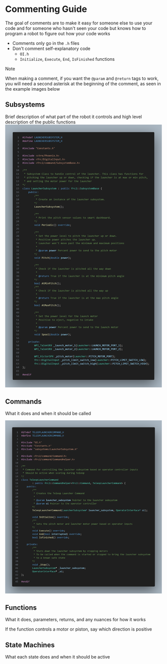 # Commenting Guide

The goal of comments are to make it easy for someone else to use your code and for someone who hasn't seen your code but knows how to program a robot to figure out how your code works

- Comments only go in the `.h` files
- Don't comment self-explanatory code
  - `OI.h`
  - `Initialize`, `Execute`, `End`, `IsFinished` functions

> [!NOTE]  
> When making a comment, if you want the `@param` and `@return` tags to work, you will need a second asterisk at the beginning of the comment, as seen in the example images below

## Subsystems
Brief description of what part of the robot it controls and high level
description of the public functions
![Subsystems](/images/commenting_launchersubsystem.png)

## Commands
What it does and when it should be called

![Subsystems](/images/commenting_launchercommand.png)


## Functions
What it does, parameters, returns, and any nuances for how it works

If the function controls a motor or piston, say which direction is positive

## State Machines
What each state does and when it should be active